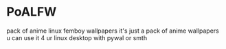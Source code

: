 # PoALFW
pack of anime linux femboy wallpapers
it's just a pack of anime wallpapers
u can use it 4 ur linux desktop with pywal or smth
